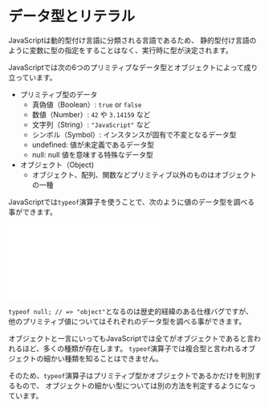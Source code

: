 # データ型とリテラル

JavaScriptは動的型付け言語に分類される言語であるため、
静的型付け言語のように変数に型の指定をすることはなく、実行時に型が決定されます。

JavaScriptでは次の6つのプリミティブなデータ型とオブジェクトによって成り立っています。

- プリミティブ型のデータ
    - 真偽値（Boolean）: `true` or `false`
    - 数値（Number）: `42` や `3.14159` など
    - 文字列（String）: `"JavaScript"` など
    - シンボル（Symbol）: インスタンスが固有で不変となるデータ型
    - undefined: 値が未定義であるデータ型
    - null: null 値を意味する特殊なデータ型
- オブジェクト（Object)
    - オブジェクト、配列、関数などプリミティブ以外のものはオブジェクトの一種

JavaScriptでは`typeof`演算子を使うことで、次のように値のデータ型を調べる事ができます。

![import, typeof-example.js](src/typeof-example.js)

`typeof null; // => "object"`となるのは歴史的経緯のある仕様バグですが、
他のプリミティブ値についてはそれぞれのデータ型を調べる事ができます。

オブジェクトと一言にいってもJavaScriptでは全てがオブジェクトであると言われるほど、多くの種類が存在します。
`typeof`演算子では複合型と言われるオブジェクトの細かい種類を知ることはできません。

そのため、`typeof`演算子はプリミティブ型かオブジェクトであるかだけを判別するもので、
オブジェクトの細かい型については別の方法を判定するようになっています。
